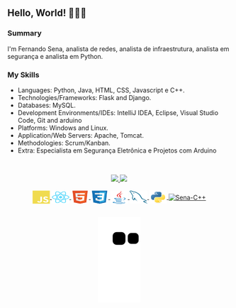 ## Hello, World! 👋🧑‍💻

### Summary 
I'm Fernando Sena, analista de redes, analista de infraestrutura, analista em segurança e analista em Python.

### My Skills 
* Languages: Python, Java, HTML, CSS, Javascript e C++.
* Technologies/Frameworks:  Flask and Django.
* Databases: MySQL.
* Development Environments/IDEs: IntelliJ IDEA, Eclipse, Visual Studio Code, Git and arduino
* Platforms: Windows and Linux.
* Application/Web Servers: Apache, Tomcat.
* Methodologies: Scrum/Kanban.
* Extra: Especialista em Segurança Eletrônica e Projetos com Arduino
 
##

</br>
<div align="center">
  <a href="https://github.com/fernando5ena">
  <img height="150em" src="https://github-readme-stats.vercel.app/api?username=fernandosena&show_icons=true&theme=dracula&include_all_commits=true&count_private=true"/>
  <img height="150em" src="https://github-readme-stats.vercel.app/api/top-langs/?username=fernandosena&layout=compact&langs_count=7&theme=dracula"/>
</div>
  
<div align="center">
  <div style="display: inline_block"><br>
    <img align="center" alt="Sena-Js" height="30" width="40" src="https://raw.githubusercontent.com/devicons/devicon/master/icons/javascript/javascript-plain.svg">
    <img align="center" alt="Sena-React" height="30" width="40" src="https://raw.githubusercontent.com/devicons/devicon/master/icons/react/react-original.svg">
    <img align="center" alt="Sena-HTML" height="30" width="40" src="https://raw.githubusercontent.com/devicons/devicon/master/icons/html5/html5-original.svg">
    <img align="center" alt="Sena-CSS" height="30" width="40" src="https://raw.githubusercontent.com/devicons/devicon/master/icons/css3/css3-original.svg">
    <img align="center" alt="Sena-Java" height="30" width="40" src="https://raw.githubusercontent.com/devicons/devicon/master/icons/java/java-original.svg">
    <img align="center" alt="Sena-MySql" height="30" width="40" src="https://raw.githubusercontent.com/devicons/devicon/master/icons/mysql/mysql-original.svg">
    <img align="center" alt="Sena-Python" height="30" width="40" src="https://raw.githubusercontent.com/devicons/devicon/master/icons/python/python-original.svg">
    <img align="center" alt="Sena-C++" height="30" width="40"<img src="https://cdn.jsdelivr.net/gh/devicons/devicon@latest/icons/threedsmax/threedsmax-original.svg" />
          
</div>
  
##
  
![Snake animation](https://github.com/rafaballerini/rafaballerini/blob/output/github-contribution-grid-snake.svg)
